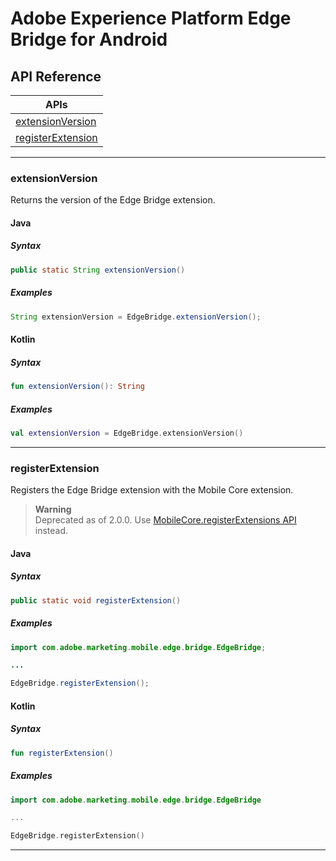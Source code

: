 # Adobe Experience Platform Edge Bridge for Android

## API Reference

| APIs                                           |
| ---------------------------------------------- |
| [extensionVersion](#extensionversion)	         |
| [registerExtension](#registerextension)	     |

------

### extensionVersion
Returns the version of the Edge Bridge extension.

#### Java

##### Syntax
```java
public static String extensionVersion()
```

##### Examples
```java
String extensionVersion = EdgeBridge.extensionVersion();
```

#### Kotlin

##### Syntax
```kotlin
fun extensionVersion(): String
```

##### Examples
```kotlin
val extensionVersion = EdgeBridge.extensionVersion()
```

------

### registerExtension
Registers the Edge Bridge extension with the Mobile Core extension.

> **Warning**  
> Deprecated as of 2.0.0. Use [MobileCore.registerExtensions API](https://github.com/adobe/aepsdk-core-android/blob/main/Documentation/MobileCore/api-reference.md) instead.

#### Java

##### Syntax
```java
public static void registerExtension()
```

##### Examples
```java
import com.adobe.marketing.mobile.edge.bridge.EdgeBridge;

...

EdgeBridge.registerExtension();
```

#### Kotlin

##### Syntax
```kotlin
fun registerExtension()
```

##### Examples
```kotlin
import com.adobe.marketing.mobile.edge.bridge.EdgeBridge

...

EdgeBridge.registerExtension()
```

------